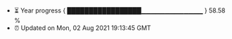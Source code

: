 - ⏳ Year progress { █████████████████▁▁▁▁▁▁▁▁▁▁▁▁▁ } 58.58 %
- ⏰ Updated on Mon, 02 Aug 2021 19:13:45 GMT

